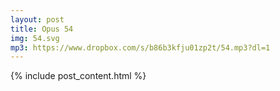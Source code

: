 ```yaml
---
layout: post
title: Opus 54
img: 54.svg
mp3: https://www.dropbox.com/s/b86b3kfju01zp2t/54.mp3?dl=1
---
```


{% include post_content.html %}
